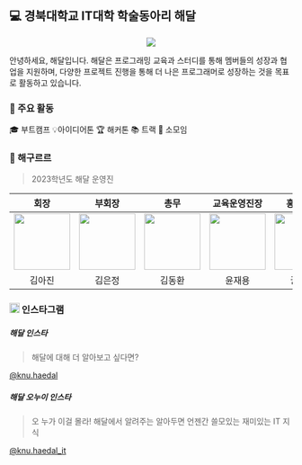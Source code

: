 ## 💻 경북대학교 IT대학 학술동아리 해달
<p align="center"><img src="https://velog.velcdn.com/images/ppocchi/post/32705e61-d376-4af9-886f-c1ee587fb0a6/image.png"></p>
안녕하세요, 해달입니다. 해달은 프로그래밍 교육과 스터디를 통해 멤버들의 성장과 협업을 지원하며, 다양한 프로젝트 진행을 통해 더 나은 프로그래머로 성장하는 것을 목표로 활동하고 있습니다.

### 🚀 주요 활동
🎓 부트캠프 💡아이디어톤 🏆 해커톤 📚 트랙 🔎 소모임

### 👑 해구르르
> 2023학년도 해달 운영진

| 회장 | 부회장 | 총무 | 교육운영진장 | 홍보대장 | 트랙대장 |
| :-----: | :-----: | :-----: | :-----: | :-----: | :-----: |
|[<img src="https://github.com/ppocchi.png" width="100px">](https://github.com/ppocchi) | [<img src="https://github.com/ezzkimm.png" width="100px">](https://github.com/ezzkimm) |[<img src="https://github.com/gidskql6671.png" width="100px">](https://github.com/gidskql6671) |[<img src="https://github.com/yooonwodyd.png" width="100px">](https://github.com/yooonwodyd) |[<img src="https://github.com/Kwonnaye.png" width="100px">](https://github.com/Kwonnaye) |[<img src="https://github.com/kiryanchi.png" width="100px">](https://github.com/kiryanchi)| 
| 김아진 | 김은정| 김동환 | 윤재용 | 권나예 | 박기현 |

### <img src="https://velog.velcdn.com/images/ppocchi/post/e586ae51-9913-42e3-b0c3-f27aea691009/image.png" width="18px"> 인스타그램
##### 해달 인스타
> 해달에 대해 더 알아보고 싶다면?

[@knu.haedal](https://www.instagram.com/knu.haedal/)

##### 해달 오누이 인스타
> 오 누가 이걸 몰라! 해달에서 알려주는 알아두면 언젠간 쓸모있는 재미있는 IT 지식

[@knu.haedal_it](https://www.instagram.com/knu.haedal_it/)

